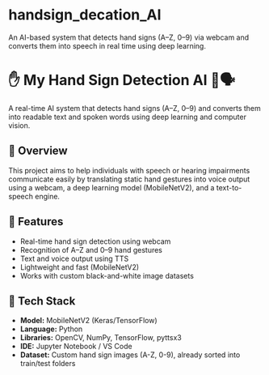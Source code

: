 # handsign_decation_AI
An AI-based system that detects hand signs (A–Z, 0–9) via webcam and converts them into speech in real time using deep learning.


# ✋ My Hand Sign Detection AI 🤖🗣️

A real-time AI system that detects hand signs (A–Z, 0–9) and converts them into readable text and spoken words using deep learning and computer vision.

## 🚀 Overview

This project aims to help individuals with speech or hearing impairments communicate easily by translating static hand gestures into voice output using a webcam, a deep learning model (MobileNetV2), and a text-to-speech engine.

## 📌 Features

- Real-time hand sign detection using webcam
- Recognition of A–Z and 0–9 hand gestures
- Text and voice output using TTS
- Lightweight and fast (MobileNetV2)
- Works with custom black-and-white image datasets

## 🧠 Tech Stack

- **Model:** MobileNetV2 (Keras/TensorFlow)
- **Language:** Python
- **Libraries:** OpenCV, NumPy, TensorFlow, pyttsx3
- **IDE:** Jupyter Notebook / VS Code
- **Dataset:** Custom hand sign images (A-Z, 0-9), already sorted into train/test folders
